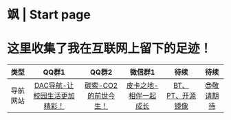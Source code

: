 # 飒 | Start page
# 这里收集了我在互联网上留下的足迹！
| 类型 | QQ群1 | QQ群2 | 微信群1 | 待续 | 待续 |
|:---:|:----:|:----:|:----:|:---:|:---:|
| 导航网站 | <a href="https://nwuzmed.ga/" target="_blank" >DAC导航-让校园生活更加精彩！</a> | <a href="https://nwuzmed.ga/" target="_blank" >碳索-CO2的前世今生！</a> | <a href="https://www.pkzhidi.xyz/" target="_blank" >皮卡之地-相伴一起成长</a> | <a href="https://www.yuque.com/zimuerduo/pt" target="_blank" >BT、PT、开源镜像</a> | <a href="https://nwuzmed.ga/" target="_blank" >😎敬请期待</a> |
